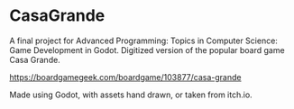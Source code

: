 # CasaGrande
A final project for Advanced Programming: Topics in Computer Science: Game Development in Godot. Digitized version of the popular board game Casa Grande.

https://boardgamegeek.com/boardgame/103877/casa-grande

Made using Godot, with assets hand drawn, or taken from itch.io. 
